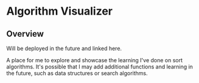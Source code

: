 # Algorithm Visualizer

## Overview
Will be deployed in the future and linked here.

A place for me to explore and showcase the learning I've done on sort algorithms. It's possible that I may add additional functions and learning in the future, such as data structures or search algorithms.